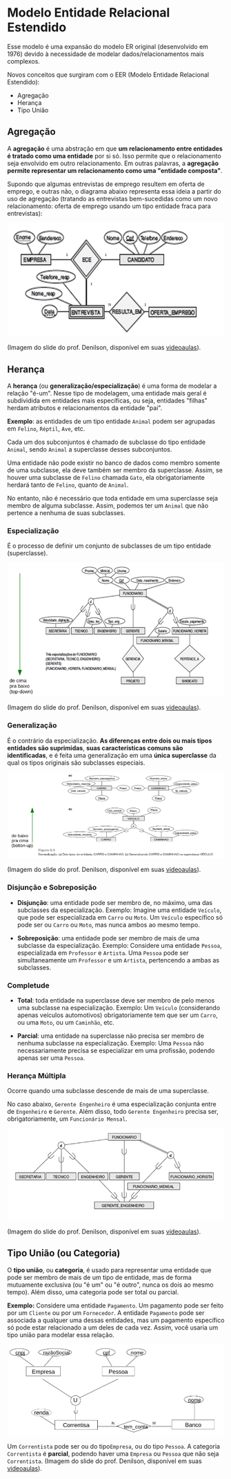# Modelo Entidade Relacional Estendido
Esse modelo é uma expansão do modelo ER original (desenvolvido em 1976) devido à necessidade de modelar dados/relacionamentos mais complexos. 

Novos conceitos que surgiram com o EER (Modelo Entidade Relacional Estendido):
- Agregação
- Herança
- Tipo União

## Agregação
A **agregação** é uma abstração em que **um relacionamento entre entidades é tratado como uma entidade** por si só. Isso permite que o relacionamento seja envolvido em outro relacionamento. Em outras palavras, a **agregação permite representar um relacionamento como uma "entidade composta"**.

Supondo que algumas entrevistas de emprego resultem em oferta de emprego, e outras não, o diagrama abaixo representa essa ideia a partir do uso de agregação (tratando as entrevistas bem-sucedidas como um novo relacionamento: oferta de emprego usando um tipo entidade fraca para entrevistas):

![Imagem 29](https://github.com/gabrafo/Intro-SBDs/blob/main/Anexo/Imagem%2029.png)

(Imagem do slide do prof. Denilson, disponível em suas [videoaulas](https://youtu.be/jafii4Pf5is?si=QgkQs2kPQidLYdyc)).

## Herança
 A **herança** (ou **generalização/especialização**) é uma forma de modelar a relação "é-um". Nesse tipo de modelagem, uma entidade mais geral é subdividida em entidades mais específicas, ou seja, entidades "filhas" herdam atributos e relacionamentos da entidade "pai".
 
**Exemplo**: as entidades de um tipo entidade `Animal` podem ser agrupadas em `Felino`, `Réptil`, `Ave`, etc.

Cada um dos subconjuntos é chamado de subclasse do tipo entidade `Animal`, sendo `Animal` a superclasse desses subconjuntos. 

Uma entidade não pode existir no banco de dados como membro somente de uma subclasse, ela deve também ser membro da superclasse. Assim, se houver uma subclasse de `Felino` chamada `Gato`, ela obrigatoriamente herdará tanto de `Felino`, quanto de `Animal`.

No entanto, não é necessário que toda entidade em uma superclasse seja membro de alguma subclasse. Assim, podemos ter um `Animal` que não pertence a nenhuma de suas subclasses.
### Especialização
É o processo de definir um conjunto de subclasses de um tipo entidade (superclasse).

![Imagem 30](https://github.com/gabrafo/Intro-SBDs/blob/main/Anexo/Imagem%2030.png)

(Imagem do slide do prof. Denilson, disponível em suas [videoaulas](https://youtu.be/jafii4Pf5is?si=QgkQs2kPQidLYdyc)).

### Generalização
É o contrário da especialização. **As diferenças entre dois ou mais tipos entidades são suprimidas**, **suas características comuns são identificadas**, e é feita uma generalização em uma **única superclasse** da qual os tipos originais são subclasses especiais.

![Imagem 31](https://github.com/gabrafo/Intro-SBDs/blob/main/Anexo/Imagem%2031.png)

(Imagem do slide do prof. Denilson, disponível em suas [videoaulas](https://youtu.be/jafii4Pf5is?si=QgkQs2kPQidLYdyc)).

### Disjunção e Sobreposição
- **Disjunção**: uma entidade pode ser membro de, no máximo, uma das subclasses da especialização. 
  Exemplo: Imagine uma entidade `Veículo`, que pode ser especializada em `Carro` ou `Moto`. Um `Veículo` específico só pode ser ou `Carro` ou `Moto`, mas nunca ambos ao mesmo tempo.

- **Sobreposição**: uma entidade pode ser membro de mais de uma subclasse da especialização. 
  Exemplo:  Considere uma entidade `Pessoa`, especializada em `Professor` e `Artista`. Uma `Pessoa` pode ser simultaneamente um `Professor` e um `Artista`, pertencendo a ambas as subclasses.

### Completude
- **Total**: toda entidade na superclasse deve ser membro de pelo menos uma subclasse na especialização. 
  Exemplo:  Um `Veículo` (considerando apenas veículos automotivos) obrigatoriamente tem que ser um `Carro`, ou uma `Moto`, ou um `Caminhão`, etc.

- **Parcial**: uma entidade na superclasse não precisa ser membro de nenhuma subclasse na especialização. 
  Exemplo: Uma `Pessoa` não necessariamente precisa se especializar em uma profissão, podendo apenas ser uma `Pessoa`.

### Herança Múltipla
Ocorre quando uma subclasse descende de mais de uma superclasse.

No caso abaixo, `Gerente Engenheiro` é uma especialização conjunta entre de `Engenheiro` e `Gerente`. Além disso, todo `Gerente Engenheiro` precisa ser, obrigatoriamente, um `Funcionário Mensal`.

![Imagem 32](https://github.com/gabrafo/Intro-SBDs/blob/main/Anexo/Imagem%2032.png)

(Imagem do slide do prof. Denilson, disponível em suas [videoaulas](https://youtu.be/jafii4Pf5is?si=QgkQs2kPQidLYdyc)).

## Tipo União (ou Categoria)
O **tipo união**, ou **categoria**, é usado para representar uma entidade que pode ser membro de mais de um tipo de entidade, mas de forma mutuamente exclusiva (ou "é um" ou "é outro", nunca os dois ao mesmo tempo). Além disso, uma categoria pode ser total ou parcial.

**Exemplo:** Considere uma entidade `Pagamento`. Um pagamento pode ser feito por um `Cliente` ou por um `Fornecedor`. A entidade `Pagamento` pode ser associada a qualquer uma dessas entidades, mas um pagamento específico só pode estar relacionado a um deles de cada vez. Assim, você usaria um tipo união para modelar essa relação.

![Imagem 33](https://github.com/gabrafo/Intro-SBDs/blob/main/Anexo/Imagem%2033.png)

Um `Correntista` pode ser ou do tipo`Empresa`, ou do tipo `Pessoa`. A categoria `Correntista` é **parcial**, podendo haver uma `Empresa` ou `Pessoa` que não seja `Correntista`. (Imagem do slide do prof. Denilson, disponível em suas [videoaulas](https://youtu.be/jafii4Pf5is?si=QgkQs2kPQidLYdyc)).

